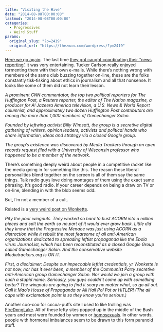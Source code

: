 ```yaml
---
title: "Visiting the Hive"
date: "2014-08-08T00:00:00"
lastmod: "2014-08-08T00:00:00"
categories:
  - Progressives
  - Weird Stuff
params:
  original_slug: "?p=2419"
  original_url: "https://thezman.com/wordpress/?p=2419"
---
```


<a
href="https://www.eagnews.org/2014/08/1000-member-secretive-progressive-journalist-group-uncovered/"
rel="noopener noreferrer" target="_blank">Here we go again</a>. The last
time [they got caught coordinating their “news
reporting”](http://gawker.com/here-is-the-archive-of-the-famous-liberal-media-journol-530195415)
it was very entertaining. Tucker Carlson really enjoyed tormenting them
with their own e-mails. While there’s nothing wrong with members of the
same club buzzing together on-line, these are the folks constantly
tisk-tisking about ethics in journalism and all that nonsense. It looks
like some of them did not learn their lesson.

*A prominent CNN commentator, the top two political reporters for The
Huffington Post, a Reuters reporter, the editor of The Nation magazine,
a producer for Al Jazeera America television, a U.S. News & World Report
columnist, and approximately two dozen Huffington Post contributors are
among the more than 1,000 members of Gamechanger Salon.*

*Founded by leftwing activist Billy Wimsatt, the group is a secretive
digital gathering of writers, opinion leaders, activists and political
hands who share information, ideas and strategy via a closed Google
group.*

*The group’s existence was discovered by Media Trackers through an open
records request filed with a University of Wisconsin professor who
happened to be a member of the network.*

There’s something deeply weird about people in a competitive racket like
the media going in for something like this. The reason these liberal
personalities blend together on the screen is all of them say the same
things. Talk radio guys love doing montages of them using the exact same
phrasing. It’s good radio. If your career depends on being a draw on TV
or on-line, blending in with the blob seems odd.

But, I’m not a member of a cult.

Related is a [very weird post on
Wonkette](http://wonkette.com/556337/wingnuts-expose-leftist-google-group-before-it-can-conquer-america).

*Pity the poor wingnuts. They worked so hard to bust ACORN into a
million pieces and salt the earth so no part of it would ever grow back.
Little did they know that the Progressive Menace was just using ACORN as
a distraction while it rebuilt the most fearsome of all anti-American
organizations dedicated to spreading leftist propaganda like the Ebola
virus: JournoList, which has been reconstituted as a closed Google Group
called Gamechanger Salon. And the conservative website Mediatrackers.org
is ON IT.*

*First, a disclaimer: Despite our impeccable leftist credentials, yr
Wonkette is not now, nor has it ever been, a member of the Communist
Party secretive anti-American group Gamechanger Salon. Nor would we join
a group with such a stupid name. Seriously, you guys couldn’t come up
with something better? The wingnuts are going to find it scary no matter
what, so go all out. Call it Mao’s House of Propaganda or All Hail Pol
Pot or HITLER! (The all caps with exclamation point is so they know
you’re serious.)*

Another coo-coo for cocoa-puffs site I used to like trolling was
<a href="http://firedoglake.com/" rel="noopener noreferrer"
target="_blank">FireDongLake</a>. All of these lefty sites popped up in
the middle of the Bush years and most were founded by women or
[homosexuals](http://www.dailykos.com/). In other words, people with
hormonal imbalances seem to be drawn to this form paranoid stuff.
